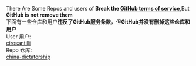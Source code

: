 There Are Some Repos and users of **Break the [GitHub terms of service](https://docs.github.com/zh/site-policy/github-terms/github-terms-of-service)**,But **GitHub is not remove them**  
下面有一些仓库和用户**违反了GitHub服务条款**，但**GitHub并没有删掉这些仓库和用户**  
User 用户:  
[cirosantilli](https://github.com/cirosantilli)  
Repo 仓库:  
[china-dictatorship](https://github.com/cirosantilli/china-dictatorship)  
